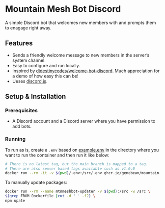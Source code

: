 # Mountain Mesh Bot Discord

A simple Discord bot that welcomes new members with and prompts them to enagage right away.

## Features

- Sends a friendly welcome message to new members in the server’s system channel.
- Easy to configure and run locally.
- Inspired by [djdestinycodes/welcome-bot-discord](https://github.com/djdestinycodes/welcome-bot-discord). Much appreciation for a demo of how easy this can be!
- Ueses [discord.js](https://discord.js.org/).

## Setup & Installation

### Prerequisites

- A Discord account and a Discord server where you have permission to add bots.

### Running

To run as is, create a `.env` based on [example.env](./example.env) in the directory where you want to run the container and then run it like below:

```bash
# There is no latest tag, but the main branch is mapped to a tag.
# There are also semver based tags available such as v1.0.0
docker run --rm -it -v $(pwd)/.env:/src/.env ghcr.io/genebean/mountain-mesh-bot-discord:main
```

To manually update packages:

```bash
docker run --rm --name mtnmeshbot-updater -v $(pwd):/src -w /src \
$(grep FROM Dockerfile |cut -d ' ' -f2) \
npm upate
```
